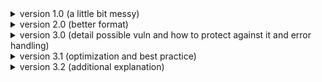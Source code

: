 <details>
  <summary>version 1.0 (a little bit messy)</summary>

on server side:

- declare and initialize bind_addr
- declare and initialize bind_port
<details>
  <summary> func main: </summary>

  - declare server tcp file descriptor
  - call create socket and initialize tcp fd with return value from this func
  - checking error after calling create socket
  - start event loop and pass the tcp fd as param
  - close tcp fd and exit program
</details>

<details>
  <summary> func create socket that return tcp fd: </summary>

  - declare the server socket address with struct sockaddr_in
  - declare the ret variable for error handling
  - declare tcp file descriptor to handle socket
  - intialize the tcp fd with return value from calling socket syscall
    - passing address family IPv4 (AF_INET) constant as first param
    - passing socket type tcp (SOCK_STREAM) constant as second param
    - passing internet protocol type (IPPROTO_TCP) constant as third param
  - checking error after create socket and return -1 if error
  - initialize `socketaddr_in` with memset
  - assign AF_INET (address family for IPv4) constant to sin_family property from `socketaddr_in`
  - convert bind address string to binary - with help of func inet_pton from library
    - assign `socketaddr_in.sin_addr` by passing the `socketaddr_in.sin_addr` as third parameter to inet_pton
  - check for error from return value of inet_pton
  - if error, close the tcp fd and return -1
  - convert bind port's byte order to big endian with func htons and assign `socketaddr_in.sin_port` from return value of htons
  - binding with bind syscall
    - assign ret var from return value of bind
    - casting the struct `socketaddr_in` to generic struct `socketaddr`
  - check for error, if error close the tcp fd and return -1
  - listen to incoming request by calling listen syscall and assign ret var from return value of listen
  - check for error, if error close the tcp fd and return -1
  - return tcp fd
</details>

<details>
  <summary> func start event loop </summary>

  - declare ret var
  - loop with while
    - initialize ret var with return value from run_event_loop func
      - pass tcp fd as parameter of run_event_loop
    - check for an error or exit signal, and break if the conditions are met
</details>

<details>
  <summary> func run event loop </summary>

  - declare the client socket address with struct sockaddr_in
  - declare the address length with socklen_t
  - declare the client tcp fd
  - optional section
    - declare the client address in the form of string
    - declare client port
  - initialize address length with `sizeof(socklen_t)`
  - waiting for connection from client by accept func from syscall

    - casting the struct `socketaddr_in` to generic struct `socketaddr`
    - passing tcp fd as first param
    - passing generic sockaddr as second param
    - passing address length as third param

  - initialize client fd by return value from accept
  - check error by client fd and return -1 if error
  - optional section

    - use inet_ntop and ntohs to make the data readable on your machine/host
    - and printf the result of inet_ntop and ntohs

  - call receive data func
    - pass the client fd as param
  - close the client fd
  - return 0 if there's no error
</details>

<details>
  <summary> func receive data </summary>

  - declare pointer data with simple custom protocol from struct data
  - declare ret var for checking purposes
  - allocate pointer data with malloc
  - checking malloc error
  - do a looping with while
    - waiting message from client with recv syscall
    - initialize ret var with return value from recv
    - check error, break if error
    - check if client disconnected, break if disconnected
    - call interpret message (to interpret client message)
      - pass pointer data
    - call get input and send
      - pass client fd and pointer data
      - check for return value
        - if true then break the loop
  - free the data memory
</details>

on both-side:

- declare and initialize struct `data` as super simple protocol
<details>
  <summary> func interpret message </summary>
  
  - assign len with ordered byte from htons
  - add null char from msg to terminate string
  - then you be able to print the client msg
</details>

<details>
  <summary> func get input and send </summary>
  
  - declare len var to store msg length
  - call fgets to enter the message from stdin
    - pass msg as first param
    - and the size of msg as second param
    - and the source (stdin)
    - check the return value
      - if false (indicate EOF) return -1
  - count length msg with strlen and assign it to len var
  - check the last index of msg with \n char
    - assign last index of msg with null to terminate string
    - decrement len var
  - check if the msg is empty (len var eq 0)
    - return 0 (don't send data to dest)
  - if msg exit return -1
  - reorder byte of len with htons
  - call send data to dest
    - passing dest fd
    - passing pointer data
  - return 0 to continue iterate the loop
</details>

<details>
  <summary> func send data to dest </summary>
  
  - declare ret for checking
  - call send syscall
    - initialize ret with return value
    - pass the proper param
  - check if ret var indicate error
    - return -1 if error
  - return 0 if not
</details>

on client:

- declare and initialize server_addr
- declare and initialize server_port
<details>
  <summary> func main </summary>
  
  - kurang lebih sama kek server
</details>

<details>
  <summary> func create_socket_and_connect </summary>
  
  - kurang lebih sama kek server
  - but instead of create, bind, and listen. just create and connect
</details>

<details>
  <summary> func start_chat </summary>
  
  - event loop happens here
</details>

additional function from lib:

- inet_pton presentation to network | string to binary
- inet_ntop binary to string
- htons manipulate endianness

</details>

<details>
  <summary>version 2.0 (better format)</summary>

  ## This software consists of client and server, whereas the server act as (...) and client act as (...)

  ### how it works

  <details>
    <summary>general</summary>

  - define simple protocol to construct the packet.

  </details>

  <details>
    <summary>on the client side</summary>

  - setup client
    - create FD with socket
    - connect to the server
  - initialize needed data
  - start event loop
    - get input from user and store it
      - construct the packet to be sent 
      - send the packet to the server
    - receive message from other client through server
      - decode/transform/extact/whatever the packet
      - read it

  </details>

  <details>
    <summary>on the server side</summary>

  - setup server
    - create FD with socket
    - bind the port
    - start listen the incoming request
  - initialize needed data
  - start event loop
    - accept connection from the first request on queue
    - receive the payload data (packet message)
      - decode/transform/extact/whatever the packet
      - read it and store to history chat
      - send the packet to other clients (broadcast)
  </details>
  <hr/>
</details>

<details>
  <summary>version 3.0 (detail possible vuln and how to protect against it and error handling)</summary>

  - funfact: it's a little bit unique that both server and client dispatch the disconnect event on recv syscall, so we need to handle it to prevent infinite loop
  - somehow, if the client sends an invalid packet multiple times, it will cause a recv error (bad address). Therefore, immediately force the server to shutdown, so you need to close the sender connection to protect against it
  - there's a situation where short recv (unintentional, here's the [simulated](https://github.com/Reyuki-san/chat_app/commit/cedb2d431bbee662339807177f7687cedaa1ab8c) one) and sending multiple packets at once (intentional, here's the [simulated](https://github.com/Reyuki-san/chat_app/commit/15f07aefac60a4f2f95de73d92fe245ce2db0170) one) occur. In that case, we need to carefully keep track of packet that have been read during the recv call. Otherwise it will crash the server
  - add bound checking verification for message len member struct, since it can be fooled with arbitary value from the client's side, see [this message](https://t.me/GNUWeeb/854582) for more detail

  Thanks viro-senpai for [pointing out](https://gist.githubusercontent.com/alviroiskandar/c95b95b2a0d7c13913f0ce5c12215340/raw/d52f14f7bbf8e7f1b5a4429cabb224860cb25947/server.c.txt) points 2 and 3
</details>

<details>
  <summary>version 3.1 (optimization and best practice)</summary>
  
  ### key takeaways
  - recv will batch the sendto from the client if the size of more than one sendto fits the size of the parameter in recvfrom
    - but still wondering, How exactly did this happen? I mean, I think I misunderstood the mechanism since batching does not always work like that
  - memory management
    - memory layouting
    - choose the right data structure
</details>

<details>
  <summary>version 3.2 (additional explanation)</summary>

### Here is an example of how the package is expected

Commit SHA: [`9441e97`](https://github.com/Reyuki-san/chat_app/blob/9441e97b14d010224d1b735540f614a0b1b6c049)

```
MSG CONTENT = hey\0

HDR     + UINT 16 BITS  + MSG LEN       + RAW BYTE      = TOTAL EXPECTED LEN
4       + 2             + 4             + 8192          = 8202 BYTES
```

*Baru sadar `MSG LEN` tu dari mana ya? ohh ternyata LEN-nya dari MSG CONTENT, kayaknya keliru sih di commit SHA itu :v

Usually, you'll just use the occupied size instead of the raw byte. But for this cases, I just want try to proof [the overflow of memcpy](https://t.me/GNUWeeb/854582) before adding [boundary verification](https://t.me/GNUWeeb/854601).
But instead, I just got `recv: connection reset by peer` on the client-side T_T

I will assume the recv error on the client-side caused by Client disconnected log from the server-side
```
New client connected from 127.0.0.1:35604
4 8202 # first recv
8196 8202 # second recv
Client disconnected
```

But what caused the recv error to be triggered is still mysterious. maybe recv_len < expected len cause this error? see [the comment section on this commit](https://github.com/Reyuki-san/chat_app/blob/9441e97b14d010224d1b735540f614a0b1b6c049/client.c#L77)

### Visualization overlaps on `msg_id->msg.len = htons(msg_len_he);`

```
+--------------------------------------+
|                Source                |
+---+---+---+---+----+---+----+--------+
| 0 | - | 4 | - | 6  | - | 28 |        |
+---+---+---+---+----+---+----+        |
|     4     |    2   |   22   |  EMPTY |
+-----------+--------+--------+        |
|    HDR    |       BODY      |        |
+-----------+-----------------+--------+
|                                      |
+--------------------------------------+
|              Destination             |
+---+---+---+---+----+---+----+---+----+
| 0 | - | 4 | - | 27 | - | 29 | - | 51 |
+---+---+---+---+----+---+----+---+----+
|     4     |   23   |   2    |   22   |
+-----------+--------+--------+--------+
|    HDR    |           BODY           |
+-----------+--------------------------+
|                                      |
+--------------------------------------+
| Destination: msg_id picked from union|
+--------------------------------------+
| Source: member msg picked from union |
+--------------------------------------+
| BUFFER MSG CONTENT:                  |
+--------------------------------------+
| long message lorem is\0              |
+---+---+---+---+----+---+----+---+----+
```

you can see `27 - 29` in `msg_id` is overlap with `6 - 28` in `msg` union member of `struct packet`
What doesn't make any sense to me is, if the memmove cause overlaps, why is the rest of the unhandled buffer still stored after null char? inside `cs->pkt.msg.data` at `broadcast_msg` function

this diagram inspired by the [stackexchange site](https://cs50.stackexchange.com/questions/14615/memory-overlap-in-c)

</details>